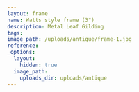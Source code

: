 ```yaml
---
layout: frame
name: Watts style frame (3")
description: Metal Leaf Gilding
tags:
image_path: /uploads/antique/frame-1.jpg
reference:
_options:
  layout:
    hidden: true
  image_path:
    uploads_dir: uploads/antique
---
```

